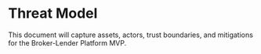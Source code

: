 # Threat Model

This document will capture assets, actors, trust boundaries, and mitigations for the Broker-Lender Platform MVP.
